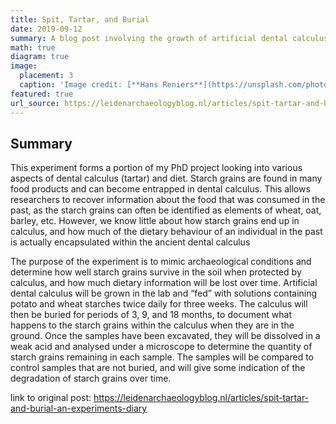 ```yaml
---
title: Spit, Tartar, and Burial
date: 2019-09-12
summary: A blog post involving the growth of artificial dental calculus/tartar.
math: true
diagram: true
image:
  placement: 3
  caption: 'Image credit: [**Hans Reniers**](https://unsplash.com/photos/lQGJCMY5qcM)'
featured: true
url_source: https://leidenarchaeologyblog.nl/articles/spit-tartar-and-burial-an-experiments-diary
---
```


## Summary

This experiment forms a portion of my PhD project looking into various aspects of dental calculus (tartar) and diet. Starch grains are found in many food products and can become entrapped in dental calculus. This allows researchers to recover information about the food that was consumed in the past, as the starch grains can often be identified as elements of wheat, oat, barley, etc. However, we know little about how starch grains end up in calculus, and how much of the dietary behaviour of an individual in the past is actually encapsulated within the ancient dental calculus

The purpose of the experiment is to mimic archaeological conditions and determine how well starch grains survive in the soil when protected by calculus, and how much dietary information will be lost over time. Artificial dental calculus will be grown in the lab and “fed” with solutions containing potato and wheat starches twice daily for three weeks. The calculus will then be buried for periods of 3, 9, and 18 months, to document what happens to the starch grains within the calculus when they are in the ground. Once the samples have been excavated, they will be dissolved in a weak acid and analysed under a microscope to determine the quantity of starch grains remaining in each sample. The samples will be compared to control samples that are not buried, and will give some indication of the degradation of starch grains over time.

link to original post: https://leidenarchaeologyblog.nl/articles/spit-tartar-and-burial-an-experiments-diary
